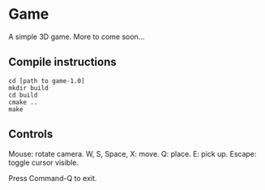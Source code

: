 # Game
A simple 3D game. More to come soon...

## Compile instructions
    
    cd [path to game-1.0]
    mkdir build
    cd build
    cmake ..
    make

## Controls
Mouse: rotate camera. W, S, Space, X: move. Q: place. E: pick up. Escape: toggle cursor visible.

Press Command-Q to exit.
